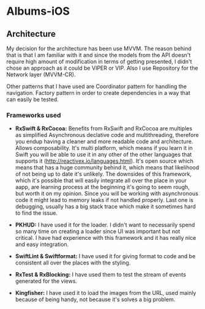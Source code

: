 # Albums-iOS

## Architecture

My decision for the architecture has been use MVVM. The reason behind that is that I am familiar with it and since the models from the API doesn't require high amount of modification in terms of getting presented, I didn't chose an approach as it could be VIPER or VIP. Also I use Repository for the Network layer (MVVM-CR).

Other patterns that I have used are Coordinator pattern for handling the navigation. Factory pattern in order to create dependencies in a way that can easily be tested.

### Frameworks used

* **RxSwift & RxCocoa:** Benefits from RxSwift and RxCocoa are multiples as simplified Asynchronous declative code and multithreading, therefore you endup having a cleaner and more readable code and architecture. Allows composability. It's multi platform, which means if you learn it in Swift you will be able to use it in any other of the other languages that supports it (http://reactivex.io/languages.html). It's open source which means that has a huge community behind it, which means that likelihood of not being up to date it's unlikely. The downsides of this framework, which it's possible that will easily integrate all over the place in your aapp, are learning process at the beginning it's going to seem rough, but worth it on my opinion. Since you will be working with asynchronous code it might lead to memory leaks if not handled properly. Last one is debugging, usually has a big stack trace which make it sometimes hard to find the issue.

* **PKHUD:** I have used it for the loader. I didn't want to necessarily spend so many time on creating a loader since UI was important but not critical. I have had experience with this framework and it has really nice and easy integration.

* **SwiftLint & Swiftformat:** I have used it for giving format to code and be consistent all over the places with the styling.

* **RxTest & RxBlocking:** I have used them to test the stream of events generated for the views.

* **Kingfisher:** I have used it to load the images from the URL, used mainly because of being handy, not because it's solves a big problem.

